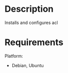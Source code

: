 Description
===========

Installs and configures acl

Requirements
============

Platform: 

* Debian, Ubuntu